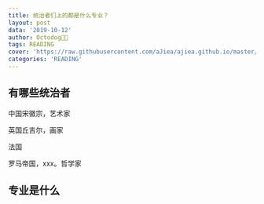 ```yaml
---
title: 统治者们上的都是什么专业？
layout: post
data: '2019-10-12'
author: Octodog🐙🐶
tags: READING
cover: 'https://raw.githubusercontent.com/aJiea/ajiea.github.io/master/_posts/191012/cover.jpg'
categories: 'READING'
---
```


## 有哪些统治者

中国宋徽宗，艺术家

英国丘吉尔，画家

法国

罗马帝国，xxx。哲学家


## 专业是什么